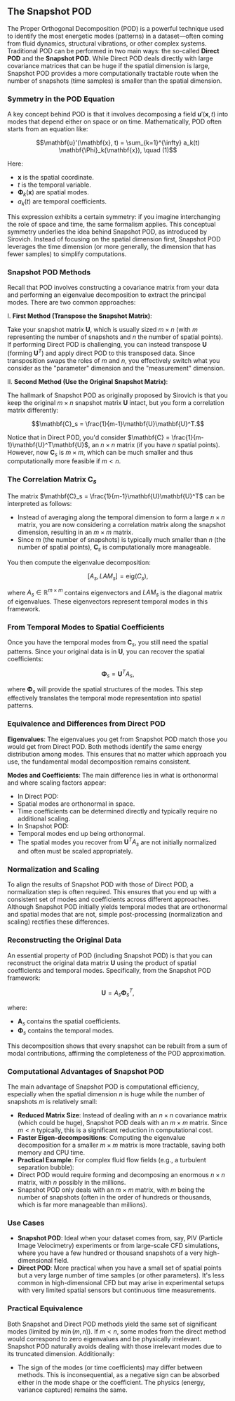 ## The Snapshot POD

The Proper Orthogonal Decomposition (POD) is a powerful technique used to identify the most energetic modes (patterns) in a dataset—often coming from fluid dynamics, structural vibrations, or other complex systems. Traditional POD can be performed in two main ways: the so-called **Direct POD** and the **Snapshot POD**. While Direct POD deals directly with large covariance matrices that can be huge if the spatial dimension is large, Snapshot POD provides a more computationally tractable route when the number of snapshots (time samples) is smaller than the spatial dimension.

### Symmetry in the POD Equation

A key concept behind POD is that it involves decomposing a field $\mathbf{u}'(\mathbf{x}, t)$ into modes that depend either on space or on time. Mathematically, POD often starts from an equation like:

$$\mathbf{u}'(\mathbf{x}, t) = \sum_{k=1}^{\infty} a_k(t) \mathbf{\Phi}_k(\mathbf{x}), \quad (1)$$

Here:

- $\mathbf{x}$ is the spatial coordinate.
- $t$ is the temporal variable.
- $\mathbf{\Phi}_k(\mathbf{x})$ are spatial modes.
- $a_k(t)$ are temporal coefficients.

This expression exhibits a certain symmetry: if you imagine interchanging the role of space and time, the same formalism applies. This conceptual symmetry underlies the idea behind Snapshot POD, as introduced by Sirovich. Instead of focusing on the spatial dimension first, Snapshot POD leverages the time dimension (or more generally, the dimension that has fewer samples) to simplify computations.

### Snapshot POD Methods

Recall that POD involves constructing a covariance matrix from your data and performing an eigenvalue decomposition to extract the principal modes. There are two common approaches:

I. **First Method (Transpose the Snapshot Matrix)**:

Take your snapshot matrix $\mathbf{U}$, which is usually sized $m \times n$ (with $m$ representing the number of snapshots and $n$ the number of spatial points). If performing Direct POD is challenging, you can instead transpose $\mathbf{U}$ (forming $\mathbf{U}^T$) and apply direct POD to this transposed data. Since transposition swaps the roles of $m$ and $n$, you effectively switch what you consider as the "parameter" dimension and the "measurement" dimension.

II. **Second Method (Use the Original Snapshot Matrix)**:

The hallmark of Snapshot POD as originally proposed by Sirovich is that you keep the original $m \times n$ snapshot matrix $\mathbf{U}$ intact, but you form a correlation matrix differently:

$$\mathbf{C}_s = \frac{1}{m-1}\mathbf{U}\mathbf{U}^T.$$

Notice that in Direct POD, you'd consider $\mathbf{C} = \frac{1}{m-1}\mathbf{U}^T\mathbf{U}$, an $n \times n$ matrix (if you have $n$ spatial points). However, now $\mathbf{C}_s$ is $m \times m$, which can be much smaller and thus computationally more feasible if $m < n$.

### The Correlation Matrix $\mathbf{C}_s$

The matrix $\mathbf{C}_s = \frac{1}{m-1}\mathbf{U}\mathbf{U}^T$ can be interpreted as follows:

- Instead of averaging along the temporal dimension to form a large $n \times n$ matrix, you are now considering a correlation matrix along the snapshot dimension, resulting in an $m \times m$ matrix.
- Since $m$ (the number of snapshots) is typically much smaller than $n$ (the number of spatial points), $\mathbf{C}_s$ is computationally more manageable.

You then compute the eigenvalue decomposition:

$$[A_s, LAM_s] = \text{eig}(C_s),$$

where $A_s \in \mathbb{R}^{m \times m}$ contains eigenvectors and $LAM_s$ is the diagonal matrix of eigenvalues. These eigenvectors represent temporal modes in this framework.

### From Temporal Modes to Spatial Coefficients

Once you have the temporal modes from $\mathbf{C}_s$, you still need the spatial patterns. Since your original data is in $\mathbf{U}$, you can recover the spatial coefficients:

$$\mathbf{\Phi}_s = \mathbf{U}^T A_s,$$

where $\mathbf{\Phi}_s$ will provide the spatial structures of the modes. This step effectively translates the temporal mode representation into spatial patterns.

### Equivalence and Differences from Direct POD

**Eigenvalues**: The eigenvalues you get from Snapshot POD match those you would get from Direct POD. Both methods identify the same energy distribution among modes. This ensures that no matter which approach you use, the fundamental modal decomposition remains consistent.

**Modes and Coefficients**: The main difference lies in what is orthonormal and where scaling factors appear:

- In Direct POD:
- Spatial modes are orthonormal in space.
- Time coefficients can be determined directly and typically require no additional scaling.
- In Snapshot POD:
- Temporal modes end up being orthonormal.
- The spatial modes you recover from $\mathbf{U}^T A_s$ are not initially normalized and often must be scaled appropriately.

### Normalization and Scaling

To align the results of Snapshot POD with those of Direct POD, a normalization step is often required. This ensures that you end up with a consistent set of modes and coefficients across different approaches. Although Snapshot POD initially yields temporal modes that are orthonormal and spatial modes that are not, simple post-processing (normalization and scaling) rectifies these differences.

### Reconstructing the Original Data

An essential property of POD (including Snapshot POD) is that you can reconstruct the original data matrix $\mathbf{U}$ using the product of spatial coefficients and temporal modes. Specifically, from the Snapshot POD framework:

$$\mathbf{U} = A_s \mathbf{\Phi}_s^T,$$

where:
- $\mathbf{A}_s$ contains the spatial coefficients.
- $\mathbf{\Phi}_s$ contains the temporal modes.

This decomposition shows that every snapshot can be rebuilt from a sum of modal contributions, affirming the completeness of the POD approximation.

### Computational Advantages of Snapshot POD

The main advantage of Snapshot POD is computational efficiency, especially when the spatial dimension $n$ is huge while the number of snapshots $m$ is relatively small:

- **Reduced Matrix Size**: Instead of dealing with an $n \times n$ covariance matrix (which could be huge), Snapshot POD deals with an $m \times m$ matrix. Since $m < n$ typically, this is a significant reduction in computational cost.
- **Faster Eigen-decompositions**: Computing the eigenvalue decomposition for a smaller $m \times m$ matrix is more tractable, saving both memory and CPU time.
- **Practical Example**: For complex fluid flow fields (e.g., a turbulent separation bubble):
- Direct POD would require forming and decomposing an enormous $n \times n$ matrix, with $n$ possibly in the millions.
- Snapshot POD only deals with an $m \times m$ matrix, with $m$ being the number of snapshots (often in the order of hundreds or thousands, which is far more manageable than millions).

### Use Cases

- **Snapshot POD**: Ideal when your dataset comes from, say, PIV (Particle Image Velocimetry) experiments or from large-scale CFD simulations, where you have a few hundred or thousand snapshots of a very high-dimensional field.
- **Direct POD**: More practical when you have a small set of spatial points but a very large number of time samples (or other parameters). It's less common in high-dimensional CFD but may arise in experimental setups with very limited spatial sensors but continuous time measurements.

### Practical Equivalence

Both Snapshot and Direct POD methods yield the same set of significant modes (limited by $\min(m,n)$). If $m<n$, some modes from the direct method would correspond to zero eigenvalues and be physically irrelevant. Snapshot POD naturally avoids dealing with those irrelevant modes due to its truncated dimension. Additionally:

- The sign of the modes (or time coefficients) may differ between methods. This is inconsequential, as a negative sign can be absorbed either in the mode shape or the coefficient. The physics (energy, variance captured) remains the same.
